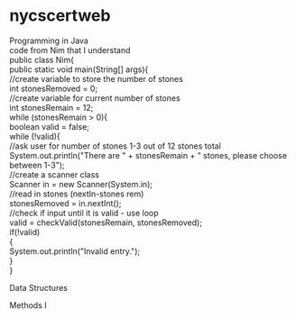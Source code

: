 # nycscertweb
 Programming in Java <br/>
    code from Nim that I understand <br/>
                public class Nim{ <br/>
                  public static void main(String[] args){ <br/>
            //create variable to store the number of stones <br/>
            int stonesRemoved = 0; <br/>
            //create variable for current number of stones <br/>
            int stonesRemain = 12; <br/>
            while (stonesRemain > 0){ <br/>
              boolean valid = false; <br/>
              while (!valid){ <br/>
              //ask user for number of stones 1-3 out of 12 stones total <br/>
              System.out.println("There are " + stonesRemain + " stones, please choose between 1-3"); <br/>
              //create a scanner class <br/>
              Scanner in = new Scanner(System.in); <br/>
              //read in stones (nextIn-stones rem) <br/>
              stonesRemoved = in.nextInt(); <br/>
              //check if input until it is valid - use loop <br/>
              valid = checkValid(stonesRemain, stonesRemoved); <br/>
              if(!valid) <br/>
              { <br/>
                System.out.println("Invalid entry."); <br/>
              } <br/>
            } <br/>

 Data Structures <br/>
 
 
 Methods I <br/>
